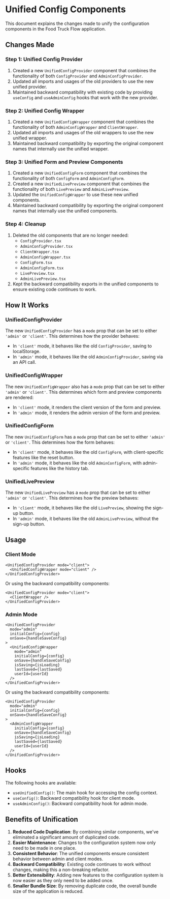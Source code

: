 # Unified Config Components

This document explains the changes made to unify the configuration components in the Food Truck Flow application.

## Changes Made

### Step 1: Unified Config Provider

1. Created a new `UnifiedConfigProvider` component that combines the functionality of both `ConfigProvider` and `AdminConfigProvider`.
2. Updated all imports and usages of the old providers to use the new unified provider.
3. Maintained backward compatibility with existing code by providing `useConfig` and `useAdminConfig` hooks that work with the new provider.

### Step 2: Unified Config Wrapper

1. Created a new `UnifiedConfigWrapper` component that combines the functionality of both `AdminConfigWrapper` and `ClientWrapper`.
2. Updated all imports and usages of the old wrappers to use the new unified wrapper.
3. Maintained backward compatibility by exporting the original component names that internally use the unified wrapper.

### Step 3: Unified Form and Preview Components

1. Created a new `UnifiedConfigForm` component that combines the functionality of both `ConfigForm` and `AdminConfigForm`.
2. Created a new `UnifiedLivePreview` component that combines the functionality of both `LivePreview` and `AdminLivePreview`.
3. Updated the `UnifiedConfigWrapper` to use these new unified components.
4. Maintained backward compatibility by exporting the original component names that internally use the unified components.

### Step 4: Cleanup

1. Deleted the old components that are no longer needed:
   - `ConfigProvider.tsx`
   - `AdminConfigProvider.tsx`
   - `ClientWrapper.tsx`
   - `AdminConfigWrapper.tsx`
   - `ConfigForm.tsx`
   - `AdminConfigForm.tsx`
   - `LivePreview.tsx`
   - `AdminLivePreview.tsx`
2. Kept the backward compatibility exports in the unified components to ensure existing code continues to work.

## How It Works

### UnifiedConfigProvider

The new `UnifiedConfigProvider` has a `mode` prop that can be set to either `'admin'` or `'client'`. This determines how the provider behaves:

- In `'client'` mode, it behaves like the old `ConfigProvider`, saving to localStorage.
- In `'admin'` mode, it behaves like the old `AdminConfigProvider`, saving via an API call.

### UnifiedConfigWrapper

The new `UnifiedConfigWrapper` also has a `mode` prop that can be set to either `'admin'` or `'client'`. This determines which form and preview components are rendered:

- In `'client'` mode, it renders the client version of the form and preview.
- In `'admin'` mode, it renders the admin version of the form and preview.

### UnifiedConfigForm

The new `UnifiedConfigForm` has a `mode` prop that can be set to either `'admin'` or `'client'`. This determines how the form behaves:

- In `'client'` mode, it behaves like the old `ConfigForm`, with client-specific features like the reset button.
- In `'admin'` mode, it behaves like the old `AdminConfigForm`, with admin-specific features like the history tab.

### UnifiedLivePreview

The new `UnifiedLivePreview` has a `mode` prop that can be set to either `'admin'` or `'client'`. This determines how the preview behaves:

- In `'client'` mode, it behaves like the old `LivePreview`, showing the sign-up button.
- In `'admin'` mode, it behaves like the old `AdminLivePreview`, without the sign-up button.

## Usage

### Client Mode

```tsx
<UnifiedConfigProvider mode="client">
  <UnifiedConfigWrapper mode="client" />
</UnifiedConfigProvider>
```

Or using the backward compatibility components:

```tsx
<UnifiedConfigProvider mode="client">
  <ClientWrapper />
</UnifiedConfigProvider>
```

### Admin Mode

```tsx
<UnifiedConfigProvider 
  mode="admin" 
  initialConfig={config} 
  onSave={handleSaveConfig}
>
  <UnifiedConfigWrapper 
    mode="admin"
    initialConfig={config}
    onSave={handleSaveConfig}
    isSaving={isLoading}
    lastSaved={lastSaved}
    userId={userId}
  />
</UnifiedConfigProvider>
```

Or using the backward compatibility components:

```tsx
<UnifiedConfigProvider 
  mode="admin" 
  initialConfig={config} 
  onSave={handleSaveConfig}
>
  <AdminConfigWrapper 
    initialConfig={config}
    onSave={handleSaveConfig}
    isSaving={isLoading}
    lastSaved={lastSaved}
    userId={userId}
  />
</UnifiedConfigProvider>
```

## Hooks

The following hooks are available:

- `useUnifiedConfig()`: The main hook for accessing the config context.
- `useConfig()`: Backward compatibility hook for client mode.
- `useAdminConfig()`: Backward compatibility hook for admin mode.

## Benefits of Unification

1. **Reduced Code Duplication**: By combining similar components, we've eliminated a significant amount of duplicated code.
2. **Easier Maintenance**: Changes to the configuration system now only need to be made in one place.
3. **Consistent Behavior**: The unified components ensure consistent behavior between admin and client modes.
4. **Backward Compatibility**: Existing code continues to work without changes, making this a non-breaking refactor.
5. **Better Extensibility**: Adding new features to the configuration system is now easier as they only need to be added once.
6. **Smaller Bundle Size**: By removing duplicate code, the overall bundle size of the application is reduced. 